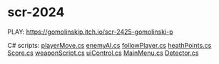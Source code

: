 # scr-2024

PLAY:
https://gomolinskip.itch.io/scr-2425-gomolinski-p

C# scripts:
[playerMove.cs](Assets/playerMove.cs)
[enemyAI.cs](Assets/enemyAI.cs)
[followPlayer.cs](Assets/followPlayer.cs)
[heathPoints.cs](Assets/heathPoints.cs)
[Score.cs](Assets/Score.cs)
[weaponScript.cs](Assets/weaponScript.cs)
[uiControl.cs](Assets/uiControl.cs)
[MainMenu.cs](Assets/MainMenu.cs)
[Detector.cs](Assets/Detector.cs)

